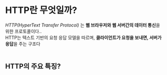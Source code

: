 HTTP란 무엇일까?
===============
*HTTP(HyperText Transfer Protocol)* 는 **웹 브라우저와 웹 서버간의 데이터 통신**을 위한 프로토콜이다..<br>
HTTP는 텍스트 기반의 요청 응답 모델을 따르며, **클라이언트가 요청을 보내면, 서버가 응답**을 주는 구조다<br>
<br>

HTTP의 주요 특징?
---------------
